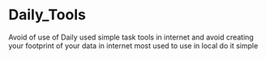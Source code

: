 # Daily_Tools
Avoid of use of Daily used simple task tools in internet and avoid creating your footprint of your data in internet most used to use in local do it simple
